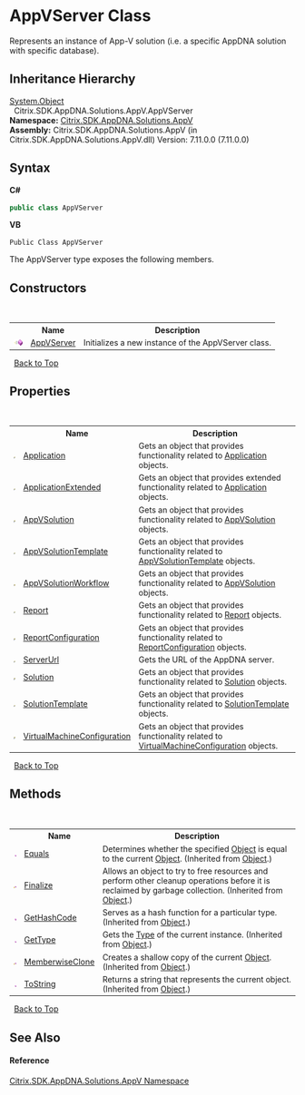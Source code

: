 # AppVServer Class
 

Represents an instance of App-V solution (i.e. a specific AppDNA solution with specific database).


## Inheritance Hierarchy
<a href="http://msdn2.microsoft.com/en-us/library/e5kfa45b" target="_blank">System.Object</a><br />&nbsp;&nbsp;Citrix.SDK.AppDNA.Solutions.AppV.AppVServer<br />
**Namespace:**&nbsp;<a href="a638ea88-d709-bd82-5735-d58961438ce5">Citrix.SDK.AppDNA.Solutions.AppV</a><br />**Assembly:**&nbsp;Citrix.SDK.AppDNA.Solutions.AppV (in Citrix.SDK.AppDNA.Solutions.AppV.dll) Version: 7.11.0.0 (7.11.0.0)

## Syntax

**C#**
```csharp
public class AppVServer
```

**VB**
```vbnet
Public Class AppVServer
```

The AppVServer type exposes the following members.


## Constructors
&nbsp;<table><tr><th></th><th>Name</th><th>Description</th></tr><tr><td>![Public method](media/pubmethod.gif "Public method")</td><td><a href="2ae2f0fa-76ef-0c6c-9195-6c52550e9587">AppVServer</a></td><td>
Initializes a new instance of the AppVServer class.</td></tr></table>&nbsp;
<a href="#appvserver-class">Back to Top</a>

## Properties
&nbsp;<table><tr><th></th><th>Name</th><th>Description</th></tr><tr><td>![Public property](media/pubproperty.gif "Public property")</td><td><a href="3c75a84e-02cf-c8d0-3b87-4dcac21aea86">Application</a></td><td>
Gets an object that provides functionality related to <a href="3c75a84e-02cf-c8d0-3b87-4dcac21aea86">Application</a> objects.</td></tr><tr><td>![Public property](media/pubproperty.gif "Public property")</td><td><a href="b00c75b0-00ce-0e49-5f67-b9a843ad9bfe">ApplicationExtended</a></td><td>
Gets an object that provides extended functionality related to <a href="3c75a84e-02cf-c8d0-3b87-4dcac21aea86">Application</a> objects.</td></tr><tr><td>![Public property](media/pubproperty.gif "Public property")</td><td><a href="ad5a9152-9645-edb1-417b-f558612fb137">AppVSolution</a></td><td>
Gets an object that provides functionality related to <a href="ad5a9152-9645-edb1-417b-f558612fb137">AppVSolution</a> objects.</td></tr><tr><td>![Public property](media/pubproperty.gif "Public property")</td><td><a href="282bf2c2-ee15-75d4-53af-a63152b2c05d">AppVSolutionTemplate</a></td><td>
Gets an object that provides functionality related to <a href="282bf2c2-ee15-75d4-53af-a63152b2c05d">AppVSolutionTemplate</a> objects.</td></tr><tr><td>![Protected property](media/protproperty.gif "Protected property")</td><td><a href="825e1389-be57-0626-4461-ed15dfd19514">AppVSolutionWorkflow</a></td><td>
Gets an object that provides functionality related to <a href="ad5a9152-9645-edb1-417b-f558612fb137">AppVSolution</a> objects.</td></tr><tr><td>![Public property](media/pubproperty.gif "Public property")</td><td><a href="1d811012-0218-9848-c667-e8269c39c3a7">Report</a></td><td>
Gets an object that provides functionality related to <a href="1d811012-0218-9848-c667-e8269c39c3a7">Report</a> objects.</td></tr><tr><td>![Public property](media/pubproperty.gif "Public property")</td><td><a href="6a48e7ba-018c-1034-169c-b5da01147024">ReportConfiguration</a></td><td>
Gets an object that provides functionality related to <a href="6a48e7ba-018c-1034-169c-b5da01147024">ReportConfiguration</a> objects.</td></tr><tr><td>![Public property](media/pubproperty.gif "Public property")</td><td><a href="9baba5b3-e226-2a3a-2d51-d8eed8f2a9ca">ServerUrl</a></td><td>
Gets the URL of the AppDNA server.</td></tr><tr><td>![Public property](media/pubproperty.gif "Public property")</td><td><a href="96b3fa59-e196-6e48-40e1-797f43b515fe">Solution</a></td><td>
Gets an object that provides functionality related to <a href="96b3fa59-e196-6e48-40e1-797f43b515fe">Solution</a> objects.</td></tr><tr><td>![Public property](media/pubproperty.gif "Public property")</td><td><a href="4b853767-ab25-6d12-342d-735f1350648a">SolutionTemplate</a></td><td>
Gets an object that provides functionality related to <a href="4b853767-ab25-6d12-342d-735f1350648a">SolutionTemplate</a> objects.</td></tr><tr><td>![Public property](media/pubproperty.gif "Public property")</td><td><a href="1586de82-34b8-b874-2465-03cf9188efc5">VirtualMachineConfiguration</a></td><td>
Gets an object that provides functionality related to <a href="754eec9f-6762-6e91-8c11-53eb67bc96ed">VirtualMachineConfiguration</a> objects.</td></tr></table>&nbsp;
<a href="#appvserver-class">Back to Top</a>

## Methods
&nbsp;<table><tr><th></th><th>Name</th><th>Description</th></tr><tr><td>![Public method](media/pubmethod.gif "Public method")</td><td><a href="http://msdn2.microsoft.com/en-us/library/bsc2ak47" target="_blank">Equals</a></td><td>
Determines whether the specified <a href="http://msdn2.microsoft.com/en-us/library/e5kfa45b" target="_blank">Object</a> is equal to the current <a href="http://msdn2.microsoft.com/en-us/library/e5kfa45b" target="_blank">Object</a>.
 (Inherited from <a href="http://msdn2.microsoft.com/en-us/library/e5kfa45b" target="_blank">Object</a>.)</td></tr><tr><td>![Protected method](media/protmethod.gif "Protected method")</td><td><a href="http://msdn2.microsoft.com/en-us/library/4k87zsw7" target="_blank">Finalize</a></td><td>
Allows an object to try to free resources and perform other cleanup operations before it is reclaimed by garbage collection.
 (Inherited from <a href="http://msdn2.microsoft.com/en-us/library/e5kfa45b" target="_blank">Object</a>.)</td></tr><tr><td>![Public method](media/pubmethod.gif "Public method")</td><td><a href="http://msdn2.microsoft.com/en-us/library/zdee4b3y" target="_blank">GetHashCode</a></td><td>
Serves as a hash function for a particular type.
 (Inherited from <a href="http://msdn2.microsoft.com/en-us/library/e5kfa45b" target="_blank">Object</a>.)</td></tr><tr><td>![Public method](media/pubmethod.gif "Public method")</td><td><a href="http://msdn2.microsoft.com/en-us/library/dfwy45w9" target="_blank">GetType</a></td><td>
Gets the <a href="http://msdn2.microsoft.com/en-us/library/42892f65" target="_blank">Type</a> of the current instance.
 (Inherited from <a href="http://msdn2.microsoft.com/en-us/library/e5kfa45b" target="_blank">Object</a>.)</td></tr><tr><td>![Protected method](media/protmethod.gif "Protected method")</td><td><a href="http://msdn2.microsoft.com/en-us/library/57ctke0a" target="_blank">MemberwiseClone</a></td><td>
Creates a shallow copy of the current <a href="http://msdn2.microsoft.com/en-us/library/e5kfa45b" target="_blank">Object</a>.
 (Inherited from <a href="http://msdn2.microsoft.com/en-us/library/e5kfa45b" target="_blank">Object</a>.)</td></tr><tr><td>![Public method](media/pubmethod.gif "Public method")</td><td><a href="http://msdn2.microsoft.com/en-us/library/7bxwbwt2" target="_blank">ToString</a></td><td>
Returns a string that represents the current object.
 (Inherited from <a href="http://msdn2.microsoft.com/en-us/library/e5kfa45b" target="_blank">Object</a>.)</td></tr></table>&nbsp;
<a href="#appvserver-class">Back to Top</a>

## See Also


#### Reference
<a href="a638ea88-d709-bd82-5735-d58961438ce5">Citrix.SDK.AppDNA.Solutions.AppV Namespace</a><br />